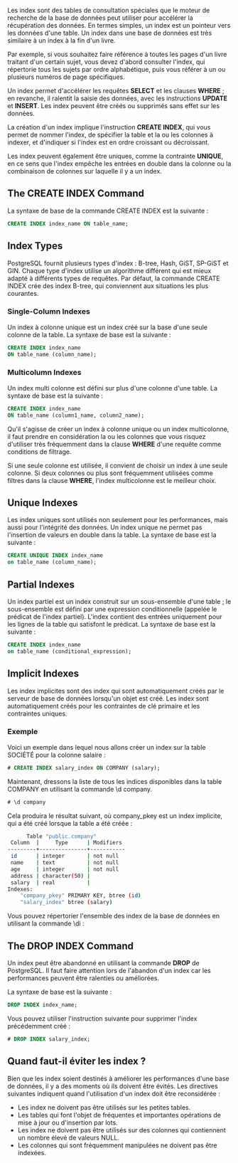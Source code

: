 Les index sont des tables de consultation spéciales que le moteur de recherche de la base de données peut utiliser pour accélérer la récupération des données. En termes simples, un index est un pointeur vers les données d'une table. Un index dans une base de données est très similaire à un index à la fin d'un livre.

Par exemple, si vous souhaitez faire référence à toutes les pages d'un livre traitant d'un certain sujet, vous devez d'abord consulter l'index, qui répertorie tous les sujets par ordre alphabétique, puis vous référer à un ou plusieurs numéros de page spécifiques.

Un index permet d'accélérer les requêtes **SELECT** et les clauses **WHERE** ; en revanche, il ralentit la saisie des données, avec les instructions **UPDATE** et **INSERT**. Les index peuvent être créés ou supprimés sans effet sur les données.

La création d'un index implique l'instruction **CREATE INDEX**, qui vous permet de nommer l'index, de spécifier la table et la ou les colonnes à indexer, et d'indiquer si l'index est en ordre croissant ou décroissant.

Les index peuvent également être uniques, comme la contrainte **UNIQUE**, en ce sens que l'index empêche les entrées en double dans la colonne ou la combinaison de colonnes sur laquelle il y a un index.

## The CREATE INDEX Command

La syntaxe de base de la commande CREATE INDEX est la suivante :

```sql
CREATE INDEX index_name ON table_name;
```

## Index Types

PostgreSQL fournit plusieurs types d'index : B-tree, Hash, GiST, SP-GiST et GIN. Chaque type d'index utilise un algorithme différent qui est mieux adapté à différents types de requêtes. Par défaut, la commande CREATE INDEX crée des index B-tree, qui conviennent aux situations les plus courantes.

### Single-Column Indexes

Un index à colonne unique est un index créé sur la base d'une seule colonne de la table. La syntaxe de base est la suivante :

```sql
CREATE INDEX index_name
ON table_name (column_name);
```

### Multicolumn Indexes

Un index multi colonne est défini sur plus d'une colonne d'une table. La syntaxe de base est la suivante :

```sql
CREATE INDEX index_name
ON table_name (column1_name, column2_name);
```

Qu'il s'agisse de créer un index à colonne unique ou un index multicolonne, il faut prendre en considération la ou les colonnes que vous risquez d'utiliser très fréquemment dans la clause **WHERE** d'une requête comme conditions de filtrage.

Si une seule colonne est utilisée, il convient de choisir un index à une seule colonne. Si deux colonnes ou plus sont fréquemment utilisées comme filtres dans la clause **WHERE**, l'index multicolonne est le meilleur choix.

## Unique Indexes

Les index uniques sont utilisés non seulement pour les performances, mais aussi pour l'intégrité des données. Un index unique ne permet pas l'insertion de valeurs en double dans la table. La syntaxe de base est la suivante :

```sql
CREATE UNIQUE INDEX index_name
on table_name (column_name);
```

## Partial Indexes

Un index partiel est un index construit sur un sous-ensemble d'une table ; le sous-ensemble est défini par une expression conditionnelle (appelée le prédicat de l'index partiel). L'index contient des entrées uniquement pour les lignes de la table qui satisfont le prédicat. La syntaxe de base est la suivante :

```sql
CREATE INDEX index_name
on table_name (conditional_expression);
```

## Implicit Indexes

Les index implicites sont des index qui sont automatiquement créés par le serveur de base de données lorsqu'un objet est créé. Les index sont automatiquement créés pour les contraintes de clé primaire et les contraintes uniques.

### Exemple

Voici un exemple dans lequel nous allons créer un index sur la table SOCIÉTÉ pour la colonne salaire :

```sql
# CREATE INDEX salary_index ON COMPANY (salary);
```

Maintenant, dressons la liste de tous les indices disponibles dans la table COMPANY en utilisant la commande \d company.

```sql
# \d company
```

Cela produira le résultat suivant, où company_pkey est un index implicite, qui a été créé lorsque la table a été créée :

```bash
      Table "public.company"
 Column  |     Type      | Modifiers
---------+---------------+-----------
 id      | integer       | not null
 name    | text          | not null
 age     | integer       | not null
 address | character(50) |
 salary  | real          |
Indexes:
    "company_pkey" PRIMARY KEY, btree (id)
    "salary_index" btree (salary)
```

Vous pouvez répertorier l'ensemble des index de la base de données en utilisant la commande \di :

## The DROP INDEX Command

Un index peut être abandonné en utilisant la commande **DROP** de PostgreSQL. Il faut faire attention lors de l'abandon d'un index car les performances peuvent être ralenties ou améliorées.

La syntaxe de base est la suivante :

```sql
DROP INDEX index_name;
```

Vous pouvez utiliser l'instruction suivante pour supprimer l'index précédemment créé :

```sql
# DROP INDEX salary_index;
```

## Quand faut-il éviter les index ?

Bien que les index soient destinés à améliorer les performances d'une base de données, il y a des moments où ils doivent être évités. Les directives suivantes indiquent quand l'utilisation d'un index doit être reconsidérée :

- Les index ne doivent pas être utilisés sur les petites tables.
- Les tables qui font l'objet de fréquentes et importantes opérations de mise à jour ou d'insertion par lots.
- Les index ne doivent pas être utilisés sur des colonnes qui contiennent un nombre élevé de valeurs NULL.
- Les colonnes qui sont fréquemment manipulées ne doivent pas être indexées.
